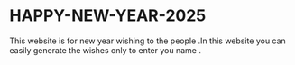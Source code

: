 # HAPPY-NEW-YEAR-2025
This website is for new year wishing to the people .In this website you can easily generate the wishes only to enter you name .

